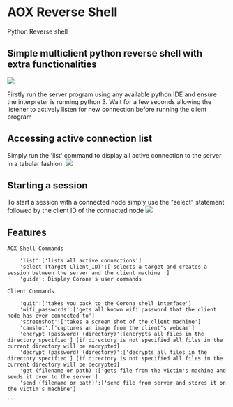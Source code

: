 # AOX Reverse Shell

Python Reverse shell

## Simple multiclient python reverse shell with extra functionalities
![](images/connectionDiagram.PNG)

Firstly run the server program using any available python IDE and ensure the interpreter is running python 3. 
Wait for a few seconds allowing the listener to actively listen for new connection before running the client program


## Accessing active connection list 

Simply run the 'list' command to display all active connection to the server in a tabular fashion. 
![](images/list.PNG)

## Starting a session 

To start a session with a connected node simply use the "select" statement followed by the client ID of the connected node
![](images/session.PNG)


## Features 


````
AOX Shell Commands 

    'list':['lists all active connections'] 
    'select (target Client_ID)':['selects a target and creates a session between the server and the client machine ']
    'guide': Display Corona's user commands

Client Commands 

    'quit':['takes you back to the Corona shell interface'] 
    'wifi_passwords':['gets all known wifi password that the client node has ever connected to']
    'screenshot':['takes a screen shot of the client machine']
    'camshot':['captures an image from the client's webcam']
    'encrypt (password) (directory)':[encrypts all files in the directory specified'] [if directory is not specified all files in the current directory will be encrypted]
    'decrypt (password) (directory)':['decrypts all files in the directory specified'] [if directory is not specified all files in the current directory will be decrypted]
    'get (filename or path)':['gets file from the victim's machine and sends it over to the server']
    'send (filename or path)':['send file from server and stores it on the victim's machine'] 

```